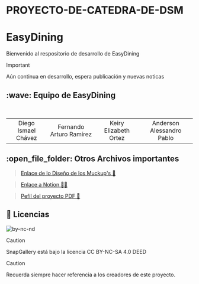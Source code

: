 # PROYECTO-DE-CATEDRA-DE-DSM
#   EasyDining
Bienvenido al respositorio de desarrollo de EasyDining

> [!IMPORTANT]
> Aún continua en desarrollo, espera  publicación y nuevas noticas

<h2>:wave: Equipo de EasyDining </h2>
<div style={padding: 10px}>
  <table style={margin: 0 auto}>
  <tr align="center">
   <td>Diego Ismael Chávez</td>
    <td>Fernando Arturo Ramírez</td>
    <td>Keiry Elizabeth Ortez</td>
    <td>Anderson Alessandro Pablo</td>
  </tr>
</table>
</div>




<h2>:open_file_folder: Otros Archivos importantes </h2>

>[Enlace de lo Diseño de los Muckup's 🎨](https://www.figma.com/file/x61WD2iJ0Xgv6paAFdEGny/interfaces-SnapGallery?type=design&node-id=0%3A1&mode=design&t=bfXOj73YNtXF5bE8-1)

> [Enlace a Notion 📗📝](https://www.notion.so/invite/4beb6c5562d5dc1b4e803922212a6329da366cf1) 

> [Pefil del proyecto PDF 📖](https://github.com/Cabrera437/PROYECTO-DE-CATEDRA-DE-DPS/blob/master/Poyecto_de_catedra_fase1_DPS.pdf)

<h2>📕 Licencias</h2>

![by-nc-nd]()

> [!CAUTION]
>SnapGallery está bajo la licencia CC BY-NC-SA 4.0 DEED


> [!CAUTION]
> Recuerda siempre hacer referencia a los creadores de este proyecto.








